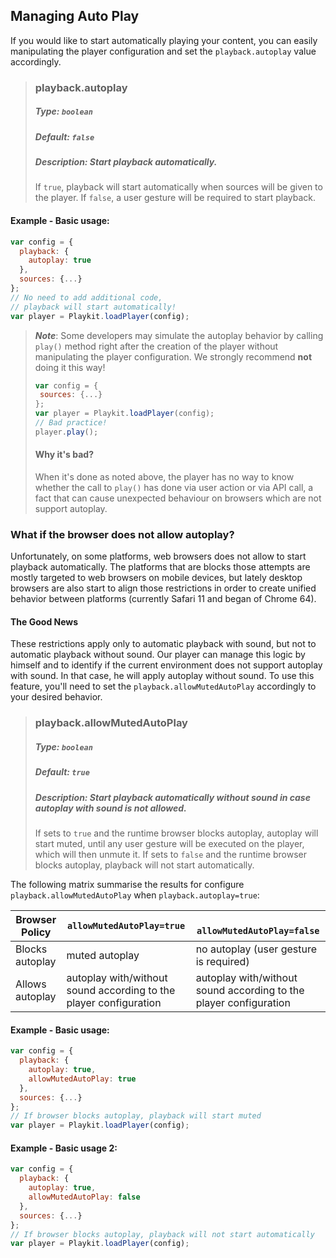 ## Managing Auto Play
If you would like to start automatically playing your content, you can easily manipulating the player configuration and set the `playback.autoplay` value accordingly.

>### playback.autoplay
>##### Type: `boolean`
>##### Default: `false`
>##### Description: Start playback automatically.
>If `true`, playback will start automatically when sources will be given to the player. If `false`, a user gesture will be required to start playback.
#### Example - Basic usage:
```js
var config = {
  playback: {
    autoplay: true
  },
  sources: {...}
};
// No need to add additional code, 
// playback will start automatically!
var player = Playkit.loadPlayer(config);
```

>**_Note_**:
> Some developers may 
> simulate the autoplay behavior by calling `play()` method right after the creation of the player without manipulating the player configuration. We strongly recommend **not** doing it this way!
>```js
>var config = {
>  sources: {...}
>};
>var player = Playkit.loadPlayer(config);
>// Bad practice!
>player.play(); 
>```
> #### Why it's bad?
> When it's done as noted above, the player has no way to know whether the call to `play()` has done via user action or via API call, a fact that can cause unexpected behaviour on browsers which are not support autoplay.
### What if the browser does not allow autoplay?
Unfortunately, on some platforms, web browsers does not allow to start playback automatically.
The platforms that are blocks those attempts are mostly targeted to web browsers on mobile devices, but lately desktop browsers
 are also start to align those restrictions in order to create unified behavior between platforms (currently Safari 11 and began of Chrome 64).
 #### The Good News
These restrictions apply only to automatic playback with sound, but not to automatic playback without sound.
Our player can manage this logic by himself and to identify if the current environment does not support autoplay with sound. In that case, he will apply autoplay without sound.
To use this feature, you'll need to set the `playback.allowMutedAutoPlay` accordingly to your desired behavior.
 >### playback.allowMutedAutoPlay
 >##### Type: `boolean`
 >##### Default: `true`
 >##### Description: Start playback automatically without sound in case autoplay with sound is not allowed.
 >If sets to `true` and the runtime browser blocks autoplay, 
 >autoplay will start muted, until any user gesture 
 >will be executed on the player, which will then unmute it. If sets to `false` and the runtime browser blocks autoplay, playback will not start automatically.

 The following matrix summarise the results for configure `playback.allowMutedAutoPlay` when `playback.autoplay=true`:

| Browser Policy          | `allowMutedAutoPlay=true` |` allowMutedAutoPlay=false`
| ----------------- | ----------------- | ------ |
| Blocks autoplay  | muted autoplay | no autoplay (user gesture is required) |
| Allows autoplay  | autoplay with/without sound according to the player configuration | autoplay with/without sound according to the player configuration

#### Example - Basic usage:
```js
var config = {
  playback: {
    autoplay: true,
    allowMutedAutoPlay: true
  },
  sources: {...}
};
// If browser blocks autoplay, playback will start muted
var player = Playkit.loadPlayer(config);
```

#### Example - Basic usage 2:
```js
var config = {
  playback: {
    autoplay: true,
    allowMutedAutoPlay: false
  },
  sources: {...}
};
// If browser blocks autoplay, playback will not start automatically
var player = Playkit.loadPlayer(config);
```
